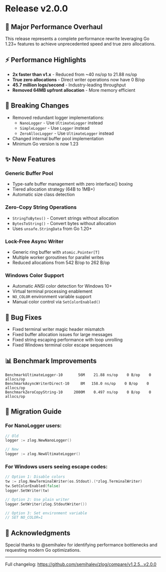 # Release v2.0.0

## 🚀 Major Performance Overhaul

This release represents a complete performance rewrite leveraging Go 1.23+ features to achieve unprecedented speed and true zero allocations.

## ⚡ Performance Highlights

- **2x faster than v1.x** - Reduced from ~40 ns/op to 21.88 ns/op
- **True zero allocations** - Direct writer operations now have 0 B/op
- **45.7 million logs/second** - Industry-leading throughput
- **Removed 64MB upfront allocation** - More memory efficient

## 🔄 Breaking Changes

- Removed redundant logger implementations:
  - `NanoLogger` - Use `UltimateLogger` instead
  - `SimpleLogger` - Use `Logger` instead  
  - `ZeroAllocLogger` - Use `UltimateLogger` instead
- Changed internal buffer pool implementation
- Minimum Go version is now 1.23

## ✨ New Features

### Generic Buffer Pool
- Type-safe buffer management with zero interface{} boxing
- Tiered allocation strategy (64B to 1MB+)
- Automatic size class detection

### Zero-Copy String Operations
- `StringToBytes()` - Convert strings without allocation
- `BytesToString()` - Convert bytes without allocation
- Uses `unsafe.StringData` from Go 1.20+

### Lock-Free Async Writer
- Generic ring buffer with `atomic.Pointer[T]`
- Multiple worker goroutines for parallel writes
- Reduced allocations from 542 B/op to 262 B/op

### Windows Color Support
- Automatic ANSI color detection for Windows 10+
- Virtual terminal processing enablement
- `NO_COLOR` environment variable support
- Manual color control via `SetColorEnabled()`

## 🐛 Bug Fixes

- Fixed terminal writer magic header mismatch
- Fixed buffer allocation issues for large messages
- Fixed string escaping performance with loop unrolling
- Fixed Windows terminal color escape sequences

## 📊 Benchmark Improvements

```
BenchmarkUltimateLogger-10       56M    21.88 ns/op    0 B/op    0 allocs/op
BenchmarkAsyncWriterDirect-10     8M   158.0 ns/op    0 B/op    0 allocs/op
BenchmarkZeroCopyString-10     2000M    0.497 ns/op    0 B/op    0 allocs/op
```

## 🔧 Migration Guide

### For NanoLogger users:
```go
// Old
logger := zlog.NewNanoLogger()

// New
logger := zlog.NewUltimateLogger()
```

### For Windows users seeing escape codes:
```go
// Option 1: Disable colors
tw := zlog.NewTerminalWriter(os.Stdout).(*zlog.TerminalWriter)
tw.SetColorEnabled(false)
logger.SetWriter(tw)

// Option 2: Use plain writer
logger.SetWriter(zlog.StdoutWriter())

// Option 3: Set environment variable
// SET NO_COLOR=1
```

## 🙏 Acknowledgments

Special thanks to @semihalev for identifying performance bottlenecks and requesting modern Go optimizations.

---

Full changelog: https://github.com/semihalev/zlog/compare/v1.2.5...v2.0.0